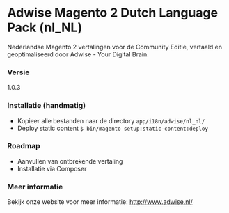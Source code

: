 # Adwise Magento 2 Dutch Language Pack (nl_NL)

Nederlandse Magento 2 vertalingen voor de Community Editie, vertaald en geoptimaliseerd door Adwise - Your Digital Brain.

### Versie
1.0.3

### Installatie (handmatig)
* Kopieer alle bestanden naar de directory ``app/i18n/adwise/nl_nl/``
* Deploy static content `$ bin/magento setup:static-content:deploy`

### Roadmap
* Aanvullen van ontbrekende vertaling
* Installatie via Composer

### Meer informatie
Bekijk onze website voor meer informatie: http://www.adwise.nl/